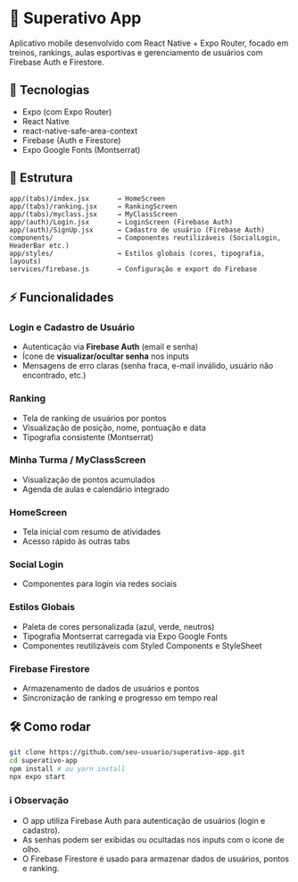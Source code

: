 # 📱 Superativo App

Aplicativo mobile desenvolvido com React Native + Expo Router, focado em treinos, rankings, aulas esportivas e gerenciamento de usuários com Firebase Auth e Firestore.

## 🚀 Tecnologias

- Expo (com Expo Router)
- React Native
- react-native-safe-area-context
- Firebase (Auth e Firestore)
- Expo Google Fonts (Montserrat)

## 📂 Estrutura

```
app/(tabs)/index.jsx       → HomeScreen
app/(tabs)/ranking.jsx     → RankingScreen
app/(tabs)/myclass.jsx     → MyClassScreen
app/(auth)/Login.jsx       → LoginScreen (Firebase Auth)
app/(auth)/SignUp.jsx      → Cadastro de usuário (Firebase Auth)
components/                → Componentes reutilizáveis (SocialLogin, HeaderBar etc.)
app/styles/                → Estilos globais (cores, tipografia, layouts)
services/firebase.js       → Configuração e export do Firebase
```


## ⚡ Funcionalidades

### Login e Cadastro de Usuário
- Autenticação via **Firebase Auth** (email e senha)  
- Ícone de **visualizar/ocultar senha** nos inputs  
- Mensagens de erro claras (senha fraca, e-mail inválido, usuário não encontrado, etc.)  

### Ranking
- Tela de ranking de usuários por pontos  
- Visualização de posição, nome, pontuação e data  
- Tipografia consistente (Montserrat)  

### Minha Turma / MyClassScreen
- Visualização de pontos acumulados  
- Agenda de aulas e calendário integrado  

### HomeScreen
- Tela inicial com resumo de atividades  
- Acesso rápido às outras tabs  

### Social Login
- Componentes para login via redes sociais  

### Estilos Globais
- Paleta de cores personalizada (azul, verde, neutros)  
- Tipografia Montserrat carregada via Expo Google Fonts  
- Componentes reutilizáveis com Styled Components e StyleSheet  

### Firebase Firestore
- Armazenamento de dados de usuários e pontos  
- Sincronização de ranking e progresso em tempo real  


## 🛠️ Como rodar

```bash
git clone https://github.com/seu-usuario/superativo-app.git
cd superativo-app
npm install # ou yarn install
npx expo start
```

### ℹ️ Observação
- O app utiliza Firebase Auth para autenticação de usuários (login e cadastro).
- As senhas podem ser exibidas ou ocultadas nos inputs com o ícone de olho.
- O Firebase Firestore é usado para armazenar dados de usuários, pontos e ranking.

